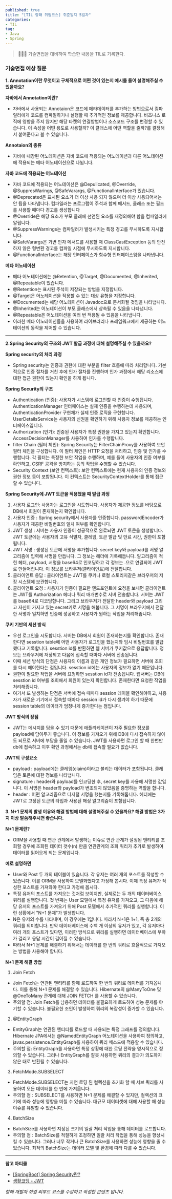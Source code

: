 ```yaml
---
published: true
title: "[TIL 항해 취업코스] 취준일지 5일차"
categories: 
- TIL
tag:
- Java
- Spring
---
```

> 👩🏻‍💻 기술면접을 대비하여 학습한 내용을 TIL로 기록한다.

### 기술면접 예상 질문
**1. Annotation이란 무엇이고 구체적으로 어떤 것이 있는지 예시를 들어 설명해주실 수 있을까요?**

**자바에서 Annotation이란?**
* 자바에서 사용되는 Annotaion은 코드에 메타데이터를 추가하는 방법으로서 컴파일러에게 코드를 컴파일하거나 실행할 때 추가적인 정보를 제공합니다. 
비즈니스 로직에 영향을 주지 않지만 해당 타켓의 연결방법이나 소스코드 구조를 변경할 수 있습니다. 이 속성을 어떤 용도로 사용할까? 이 클래스에 어떤 역할을 줄까?를 결정해서 붙여준다고 볼 수 있습니다.

**Annotaion의 종류**
* 자바에 내장된 어노테이션은 자바 코드에 적용되는 어노테이션과 다른 어노테이션에 적용되는 메타 어노테이션으로 나뉩니다.

**자바 코드에 적용되는 어노테이션**
* 자바 코드에 적용되는 어노테이션은 @Depulicated, @Override, @SuppresWarings, @SafeVarargs, @FunctionalInterface가 있습니다.
* @Deprecated은 표시된 요소가 더 이상 사용 되지 않으며 더 이상 사용되어서는 안 됨을 나타냅니다. 컴파일러는 프로그램이 주석과 함께 메서드, 클래스 또는 필드를 사용할 때마다 경고를 생성합니다
* @Override은 해당 요소가 부모 클래에 선언된 요소를 재정의해야 함을 컴파일러에 알립니다.
* @SuppressWarnings는 컴파일러가 발생시키는 특정 경고를 무시하도록 지시합니다.
* @SafeVarargs은 가변 인자 메서드를 사용할 때 ClassCastException 등의 안전하지 않은 형변환 경고를 컴파일 시점에 무시하도록 지시합니다.
* @FunctionalInterface는 해당 인터페이스가 함수형 인터페이스임을 나타냅니다.

**메타 어노테이션**
* 메타 어노테이션에는 @Retention, @Target, @Documented, @Inherited, @Repeatable이 있습니다.
* @Retention는 표시된 주석이 저장되는 방법을 지정합니다.
* @Target은 어노테이션을 적용할 수 있는 대상 유형을 지정합니다.
* @Documented는 해당 어노테이션이 Javadoc으로 문서화될 것임을 나타냅니다.
* @Inherited는 어노테이션이 부모 클래스에서 상속될 수 있음을 나타냅니다.
* @Repeatable은 어노테이션을 여러 번 적용될 수 있음을 나타냅니다.
* 이러한 메타 어노테이션들을 사용하여 라이브러리나 프레임워크에서 제공하는 어노테이션의 동작을 제어할 수 있습니다.

---

**2.Spring Security의 구조와 JWT 발급 과정에 대해 설명해주실 수 있을까요?**

**Spring security의 처리 과정**
* Spring security는 인증과 권한에 대한 부분을 filter 흐름에 따라 처리합니다. 기본적으로 인증 절차를 거친 후에 인가 절차를 진행하며 인가 과정에서 해당 리소스에 대한 접근 권한이 있는지 확인을 하게 됩니다.

**Spring Security의 구조**
* Authentication (인증): 사용자가 시스템에 로그인할 때 인증이 수행됩니다. AuthenticationManager 인터페이스는 실제 인증을 수행하는데 사용되며, AuthenticationProvider 구현체가 실제 인증 로직을 구현합니다. UserDetailsService는 사용자의 신원을 확인하기 위해 사용자 정보를 제공하는 인터페이스입니다.
* Authorization (인가): 인증된 사용자가 특정 권한을 가지고 있는지 확인합니다. AccessDecisionManager를 사용하여 인가를 수행합니다.
* filter Chain (필터 체인): Spring Security는 FilterChainProxy를 사용하여 보안 필터 체인을 구성합니다. 이 필터 체인은 HTTP 요청을 처리하고, 인증 및 인가를 수행합니다. 각 필터는 특정한 보안 작업을 수행하며, 예를 들어 사용자의 인증 여부를 확인하고, CSRF 공격을 방지하는 등의 작업을 수행할 수 있습니다.
* Security Context (보안 컨텍스트): 보안 컨텍스트에는 현재 사용자의 인증 정보와 권한 정보 등이 포함됩니다. 이 컨텍스트는 SecurityContextHolder를 통해 접근할 수 있습니다.

**Spring Security에 JWT 토큰을 적용했을 때 발급 과정**
1. 사용자 로그인: 사용자는 로그인을 시도합니다. 사용자가 제공한 정보를 바탕으로 DB에서 회원이 존재하는지 확인합니다.
2. 사용자 인증 : Spring security에서 사용자를 인증합니다. passwordEncoder가 사용자가 제공한 비밀번호의 일치 여부를 확인합니다.
3. JWT 생성 : 서버는 사용자 인증이 성공적으로 완료되면 JWT 토큰을 생성합니다. JWT 토큰에는 사용자의 고유 식별자, 클레임, 토큰 발급 및 만료 시간, 권한이 포함됩니다.
4. JWT 서명 : 생성된 토큰에 서명을 추가합니다. secret key와 payload를 서명 알고리즘에 입력해 서명을 만듭니다.  그 정보는 헤더에 기록해둡니다. 알고리즘이 적힌 헤더, payload, 서명을 base64로 인코딩하고 각 정보는 .으로 연결되어 JWT로 만들어집니다. 이 정보를 브라우저(클라이언트)에 전달합니다.
5. 클라이언트 응답 : 클라이언트는 JWT를 쿠키나 로컬 스토리지같은 브라우저의 저장 시스템에 보관합니다.
6. 클라이언트 요청 : 사용자가 인증이 필요한 엔드포인트에 요청을 보내면 클라이언트는 JWT를 Authorization 헤더나 쿼리 매개변수로 서버 전송합니다. 서버는 JWT를 base64로 디코딩합니다. 그리고 브라우저가 전달한 header와 payload 그리고 자신이 가지고 있는 secret키로 서명을 해봅니다. 그 서명이 브라우저에서 전달한 서명과 일치하면 인증에 성공하고 사용자가 원하는 작업을 처리해줍니다.

**쿠키 기반의 세션 방식**
* 우선 로그인을 시도합니다. 서버는 DB에서 회원이 존재하는지를 확인합니다. 존재한다면 sesstion table에 어떤 사용자가 로그인을 했는지와 임시 비밀번호를 발급했다고 기록합니다. sesstion id를 반환하면 웹 서버가 쿠키값으로 응답합니다. 정보는 브라우저에 저장되고 다음에 접속할 때마다 서버에 전송됩니다. 
* 이때 세션 방식의 단점은 사용자의 이름과 같은 개인 정보가 필요하면 서버에 조회를 다시 해야한다는 점입니다. sesstion id에는 사용자의 정보가 없기 때문입니다. 
* 권한이 필요한 작업을 서버에 요청하면  sesstion id가 전송됩니다. 웹서버는 DB에 sesstion id 여부를 조회해서 회원이 있는지 확인합니다. 존재한다면 요청한 작업을 처리해줍니다. 
* 여기서 또 발생하는 단점은 서버에 접속 때마다 session 테이블 확인해야하고, 사용자가 새로운 기기에서 접속할 때마다 session id가 다시 생겨야 하기 때문에 session table의 데이터가 엄청나게 증가한다는 점입니다.

**JWT 방식의 장점**
* JWT는 메시지를 담을 수 있기 때문에 애플리케이션이 자주 필요한 정보를 payload에 담아두기 좋습니다. 이 정보를 가져오기 위해 DB에 다시 접속하지 않아도 되므로 서버에 부담을 줄일 수 있습니다. JWT를 사용하면 로그인 할 때 한번만 db에 접속하고 이후 확인 과정에서는 db에 접속할 필요가 없습니다.

**JWT의 구성요소**
* payload : payload에는 클레임(claim)이라고 불리는 데이터가 포함됩니다. 클레임은 토큰에 대한 정보를 나타냅니다.
* signature : header와 payload를 인코딩한 후, secret key를 사용해 서명한 값입니다.  이 서명은 header와 payload가 변조되지 않았음을 증명하는 역할을 합니다.
* header : 어떤 알고리즘으로 디지털 서명을 했는지를 기록해둡니다. 헤더에는 JWT로 고정된 토큰의 타입과 사용된 해싱 알고리즘이 포함됩니다.

**3. N+1 문제의 발생 이유와 해결 방법에 대해 설명해주실 수 있을까요? 해결 방법은 3가지 이상 말씀해주시면 좋습니다.**

**N+1 문제란?**
* ORM을 사용할 때 연관 관계에서 발생하는 이슈로 연관 관계가 설정된 엔티티를 조회할 경우에 조회된 데이터 갯수(n) 만큼 연관관계의 조회 쿼리가 추가로 발생하여 데이터를 읽어오게 되는 문제입니다.

**예로 설명하면**
* User와 Post 두 개의 테이블이 있습니다. 각 유저는 여러 개의 포스트를 작성할 수 있습니다. 이를 ORM을 사용하여 모델화했다고 가정해 봅시다. 이제 특정 유저가 작성한 포스트를 가져와야 한다고 가정해 봅시다. 
* 특정 유저의 포스트를 가져오는 것처럼 보이지만, 실제로는 두 개의 데이터베이스 쿼리를 실행합니다. 첫 번째는 User 모델에서 특정 유저를 가져오고, 그 다음에 해당 유저의 포스트를 가져오기 위해 Post 모델에서 추가적인 쿼리를 실행합니다. 이런 상황에서 "N+1 문제"가 발생합니다. 
* N은 유저의 수를 나타내며, 이 경우에는 1입니다. 따라서 N+1은 1+1, 즉 총 2개의 쿼리를 의미합니다. 만약 데이터베이스에 수백 개 이상의 유저가 있고, 각 유저마다 여러 개의 포스트가 있다면, 이러한 방식으로 쿼리를 실행하면 데이터베이스에 부하가 걸리고 응답 시간이 길어질 수 있습니다.  
* 따라서 N+1 문제를 해결하기 위해서는 데이터를 한 번의 쿼리로 효율적으로 가져오는 방법을 사용해야 합니다.

**N+1 문제 해결 방법**
1. Join Fetch 
* Join Fetch는 연관된 엔티티를 함께 로드하여 한 번의 쿼리로 데이터를 가져옵니다. 이를 통해 N+1 문제를 해결할 수 있습니다. Hibernate의 @ManyToOne 및 @OneToMany 관계에 대해 JOIN FETCH 를 사용할 수 있습니다.
* 주의할 점: Join Fetch를 남용하면 데이터를 불필요하게 로드하여 성능 문제를 야기할 수 있습니다. 불필요한 조인이 발생하여 쿼리의 복잡성이 증가할 수 있습니다.
2. @EntityGraph 
* EntityGraph는 연관된 엔티티를 로드할 때 사용되는 특정 그래프를 정의합니다. Hibernate JPA에서는 @NamedEntityGraph 어노테이션을 사용하여 정의하고, javax.persistence.EntityGraph를 사용하여 쿼리 메소드에 적용할 수 있습니다.
* 주의할 점: EntityGraph를 사용하면 특정 상황에 대한 로딩 전략을 명시적으로 정의할 수 있습니다. 그러나 EntityGraph를 잘못 사용하면 쿼리의 결과가 의도하지 않은 대로 반환될 수 있습니다.
3. FetchMode.SUBSELECT 
* FetchMode.SUBSELECT는 지연 로딩 된 컬렉션을 초기화 할 때 서브 쿼리를 사용하여 모든 데이터를 한 번에 가져옵니다. 
* 주의할 점 : SUBSELECT를 사용하면 N+1 문제를 해결할 수 있지만, 컬렉션의 크기에 따라 성능에 영향을 미칠 수 있습니다. 대규모 데이터셋에 대해 사용할 때 성능 이슈를 유발할 수 있습니다.
4. BatchSize
* BatchSize를 사용하면 지정된 크기의 일괄 처리 작업을 통해 데이터를 로드합니다.
* 주의할 점 : BatchSize를 적절하게 조정하면 일괄 처리 작업을 통해 성능을 향상시킬 수 있습니다. 그러나 너무 작거나 큰 BatchSize를 사용하면 성능에 영향을 줄 수 있습니다. 최적의 BatchSize는 데이터 모델 및 환경에 따라 다를 수 있습니다.

---
**참고 아티클**
* [[SpringBoot] Spring Security란?](https://mangkyu.tistory.com/76)
* [생활코딩 - JWT](https://youtu.be/36lpDzQzVXs?si=W2fw2OtiZzxImxbT)

_항해 개발자 취업 리부트 코스를 수강하고 작성한 콘텐츠 입니다._